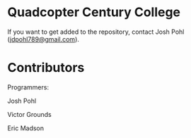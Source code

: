 Quadcopter Century College
==========

If you want to get added to the repository, contact Josh Pohl (jdpohl789@gmail.com).

Contributors
==========
Programmers:

Josh Pohl

Victor Grounds

Eric Madson